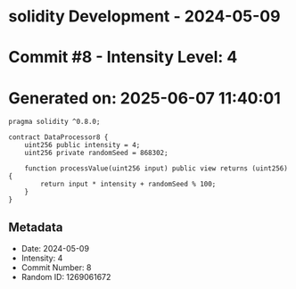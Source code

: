 ﻿# solidity Development - 2024-05-09
# Commit #8 - Intensity Level: 4
# Generated on: 2025-06-07 11:40:01
```solidity
pragma solidity ^0.8.0;

contract DataProcessor8 {
    uint256 public intensity = 4;
    uint256 private randomSeed = 868302;

    function processValue(uint256 input) public view returns (uint256) {
        return input * intensity + randomSeed % 100;
    }
}
```
## Metadata
- Date: 2024-05-09
- Intensity: 4
- Commit Number: 8
- Random ID: 1269061672
